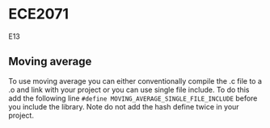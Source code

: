 # ECE2071
 E13

## Moving average
To use moving average you can either conventionally compile the .c file to a .o and link with your project or you can use single file include. To do this add the following line `#define MOVING_AVERAGE_SINGLE_FILE_INCLUDE` before you include the library. Note do not add the hash define twice in your project.
